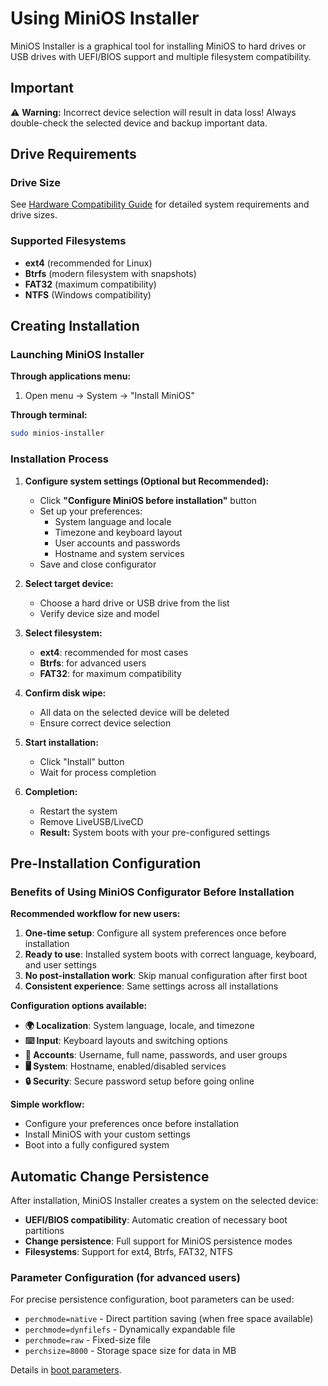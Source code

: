 # Using MiniOS Installer

MiniOS Installer is a graphical tool for installing MiniOS to hard drives or USB drives with UEFI/BIOS support and multiple filesystem compatibility.


## Important

⚠️ **Warning:** Incorrect device selection will result in data loss! Always double-check the selected device and backup important data.

## Drive Requirements

### Drive Size
See [Hardware Compatibility Guide](Hardware-Compatibility.md#system-requirements) for detailed system requirements and drive sizes.

### Supported Filesystems
- **ext4** (recommended for Linux)
- **Btrfs** (modern filesystem with snapshots)
- **FAT32** (maximum compatibility)
- **NTFS** (Windows compatibility)

## Creating Installation

### Launching MiniOS Installer

**Through applications menu:**
1. Open menu → System → "Install MiniOS"

**Through terminal:**
```bash
sudo minios-installer
```

### Installation Process

1. **Configure system settings (Optional but Recommended):**
   - Click **"Configure MiniOS before installation"** button
   - Set up your preferences:
     - System language and locale
     - Timezone and keyboard layout  
     - User accounts and passwords
     - Hostname and system services
   - Save and close configurator
   
2. **Select target device:**
   - Choose a hard drive or USB drive from the list
   - Verify device size and model
   
3. **Select filesystem:**
   - **ext4**: recommended for most cases
   - **Btrfs**: for advanced users
   - **FAT32**: for maximum compatibility
   
4. **Confirm disk wipe:**
   - All data on the selected device will be deleted
   - Ensure correct device selection
   
5. **Start installation:**
   - Click "Install" button
   - Wait for process completion
   
6. **Completion:**
   - Restart the system
   - Remove LiveUSB/LiveCD
   - **Result:** System boots with your pre-configured settings

## Pre-Installation Configuration

### Benefits of Using MiniOS Configurator Before Installation

**Recommended workflow for new users:**

1. **One-time setup**: Configure all system preferences once before installation
2. **Ready to use**: Installed system boots with correct language, keyboard, and user settings
3. **No post-installation work**: Skip manual configuration after first boot
4. **Consistent experience**: Same settings across all installations

**Configuration options available:**
- **🌍 Localization**: System language, locale, and timezone
- **⌨️ Input**: Keyboard layouts and switching options  
- **👤 Accounts**: Username, full name, passwords, and user groups
- **🖥️ System**: Hostname, enabled/disabled services
- **🔒 Security**: Secure password setup before going online

**Simple workflow:**
- Configure your preferences once before installation
- Install MiniOS with your custom settings
- Boot into a fully configured system

## Automatic Change Persistence

After installation, MiniOS Installer creates a system on the selected device:

- **UEFI/BIOS compatibility**: Automatic creation of necessary boot partitions
- **Change persistence**: Full support for MiniOS persistence modes
- **Filesystems**: Support for ext4, Btrfs, FAT32, NTFS

### Parameter Configuration (for advanced users)

For precise persistence configuration, boot parameters can be used:

- `perchmode=native` - Direct partition saving (when free space available)
- `perchmode=dynfilefs` - Dynamically expandable file
- `perchmode=raw` - Fixed-size file
- `perchsize=8000` - Storage space size for data in MB

Details in [boot parameters](Boot-Parameters.md).